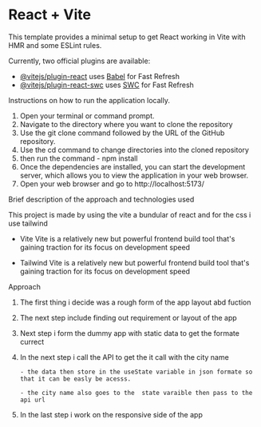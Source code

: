 # React + Vite

This template provides a minimal setup to get React working in Vite with HMR and some ESLint rules.

Currently, two official plugins are available:

- [@vitejs/plugin-react](https://github.com/vitejs/vite-plugin-react/blob/main/packages/plugin-react/README.md) uses [Babel](https://babeljs.io/) for Fast Refresh
- [@vitejs/plugin-react-swc](https://github.com/vitejs/vite-plugin-react-swc) uses [SWC](https://swc.rs/) for Fast Refresh


Instructions on how to run the application locally.

1. Open your terminal or command prompt.
2. Navigate to the directory where you want to clone the repository
3. Use the git clone command followed by the URL of the GitHub repository. 
4. Use the cd command to change directories into the cloned repository
5. then run the command - npm install
6. Once the dependencies are installed, you can start the development server, which allows you to view the      application in your web browser.
7. Open your web browser and go to http://localhost:5173/


Brief description of the approach and technologies used

This project is made by using the vite a bundular of react and for the css  i use tailwind 

- Vite 
Vite is a relatively new but powerful frontend build tool that's gaining traction for its focus on development speed

- Tailwind
Vite is a relatively new but powerful frontend build tool that's gaining traction for its focus on development speed


Approach

1.  The first thing i decide was a rough form of the app layout abd fuction 

2.  The next step include finding out requirement or layout of the app

3.  Next step i form the dummy app with static data to get the formate currect 

4.  In the next step i call the  API to get the it call with the city name

        - the data then store in the useState variable in json formate so that it can be easly be acesss.

        - the city name also goes to the  state varaible then pass to the api url

5.  In the last step i work on the responsive side of the app
